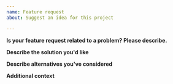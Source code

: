 ```yaml
---
name: Feature request
about: Suggest an idea for this project

---
```


<!--
Full automation is not within the scope of this project due to its potential for misuse.
The solver must always be manually started from the extension button.

The extension helps solve reCAPTCHA audio challenges, other services
and challenge types are not within the scope of this project.
 -->

**Is your feature request related to a problem? Please describe.**
<!-- A clear and concise description of what the problem is. -->

**Describe the solution you'd like**
<!-- A clear and concise description of what you want to happen. -->

**Describe alternatives you've considered**
<!-- Description of any alternative solutions or features you've considered. -->

**Additional context**
<!-- Add any other context or screenshots about the feature request here. -->
